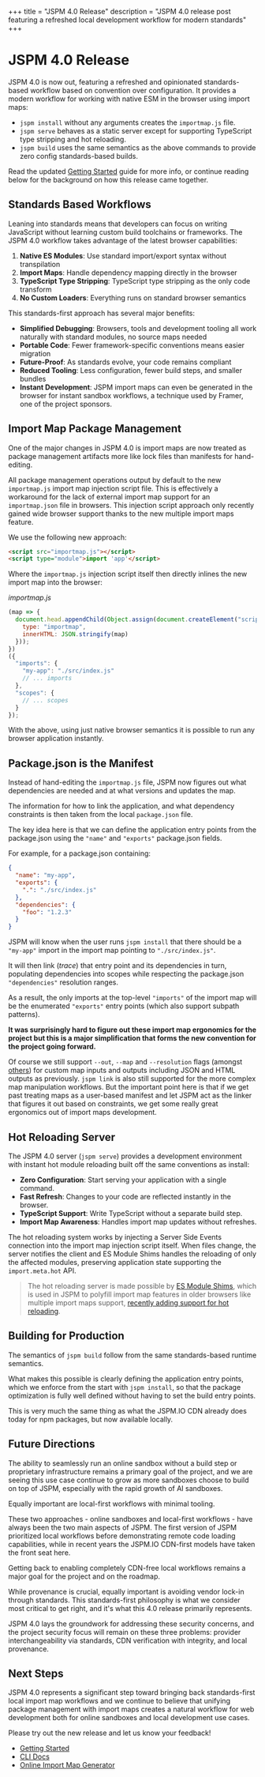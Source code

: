+++
title = "JSPM 4.0 Release"
description = "JSPM 4.0 release post featuring a refreshed local development workflow for modern standards"
+++

# JSPM 4.0 Release

JSPM 4.0 is now out, featuring a refreshed and opinionated standards-based workflow based on convention over configuration. It provides a modern workflow for working with native ESM in the browser using import maps:

* `jspm install` without any arguments creates the `importmap.js` file.
* `jspm serve` behaves as a static server except for supporting TypeScript type stripping and hot reloading.
* `jspm build` uses the same semantics as the above commands to provide zero config standards-based builds.

Read the updated [Getting Started](/getting-started) guide for more info, or continue reading below for the background on how this release came together.

## Standards Based Workflows

Leaning into standards means that developers can focus on writing JavaScript without learning custom build toolchains or frameworks. The JSPM 4.0 workflow takes advantage of the latest browser capabilities:

1. **Native ES Modules**: Use standard import/export syntax without transpilation
2. **Import Maps**: Handle dependency mapping directly in the browser
3. **TypeScript Type Stripping**: TypeScript type stripping as the only code transform
4. **No Custom Loaders**: Everything runs on standard browser semantics

This standards-first approach has several major benefits:

* **Simplified Debugging**: Browsers, tools and development tooling all work naturally with standard modules, no source maps needed
* **Portable Code**: Fewer framework-specific conventions means easier migration
* **Future-Proof**: As standards evolve, your code remains compliant
* **Reduced Tooling**: Less configuration, fewer build steps, and smaller bundles
* **Instant Development**: JSPM import maps can even be generated in the browser for instant sandbox workflows, a technique used by Framer, one of the project sponsors.

## Import Map Package Management

One of the major changes in JSPM 4.0 is import maps are now treated as package management artifacts more like lock files than manifests for hand-editing.

All package management operations output by default to the new `importmap.js` import map injection script file. This is effectively a workaround for the lack of external import map support for an `importmap.json` file in browsers. This injection script approach only recently gained wide browser support thanks to the new multiple import maps feature.

We use the following new approach:

```html
<script src="importmap.js"></script>
<script type="module">import 'app'</script>
```

Where the `importmap.js` injection script itself then directly inlines the new import map into the browser:

_importmap.js_
```js
(map => {
  document.head.appendChild(Object.assign(document.createElement("script"), {
    type: "importmap",
    innerHTML: JSON.stringify(map)
  }));
})
({
  "imports": {
    "my-app": "./src/index.js"
    // ... imports
  },
  "scopes": {
    // ... scopes
  }
});
```

With the above, using just native browser semantics it is possible to run any browser application instantly.

## Package.json is the Manifest

Instead of hand-editing the `importmap.js` file, JSPM now figures out what dependencies are needed and at what versions and updates the map.

The information for how to link the application, and what dependency constraints is then taken from the local `package.json` file.

The key idea here is that we can define the application entry points from the package.json using the `"name"` and `"exports"` package.json fields.

For example, for a package.json containing:

```json
{
  "name": "my-app",
  "exports": {
    ".": "./src/index.js"
  },
  "dependencies": {
    "foo": "1.2.3"
  }
}
```

JSPM will know when the user runs `jspm install` that there should be a `"my-app"` import in the import map pointing to `"./src/index.js"`.

It will then link (_trace_) that entry point and its dependencies in turn, populating dependencies into scopes while respecting the package.json `"dependencies"` resolution ranges.

As a result, the only imports at the top-level `"imports"` of the import map will be the enumerated `"exports"` entry points (which also support subpath patterns).

**It was surprisingly hard to figure out these import map ergonomics for the project but this is a major simplification that forms the new convention for the project going forward.**

Of course we still support `--out`, `--map` and `--resolution` flags (amongst [others](/docs/cli/interfaces/GenerateFlags)) for custom map inputs and outputs including JSON and HTML outputs as previously. `jspm link` is also still supported for the more complex map manipulation workflows. But the important point here is that if we get past treating maps as a user-based manifest and let JSPM act as the linker that figures it out based on constraints, we get some really great ergonomics out of import maps development.

## Hot Reloading Server

The JSPM 4.0 server (`jspm serve`) provides a development environment with instant hot module reloading built off the same conventions as install:

* **Zero Configuration**: Start serving your application with a single command.
* **Fast Refresh**: Changes to your code are reflected instantly in the browser.
* **TypeScript Support**: Write TypeScript without a separate build step.
* **Import Map Awareness**: Handles import map updates without refreshes.

The hot reloading system works by injecting a Server Side Events connection into the import map injection script itself. When files change, the server notifies the client and ES Module Shims handles the reloading of only the affected modules, preserving application state supporting the `import.meta.hot` API.

> The hot reloading server is made possible by [ES Module Shims](https://github.com/guybedford/es-module-shims), which is used in JSPM to polyfill import map features in older browsers like multiple import maps support, [recently adding support for hot reloading](https://guybedford.com/hot-reloading-es-module-shims-2.5).

## Building for Production

The semantics of `jspm build` follow from the same standards-based runtime semantics.

What makes this possible is clearly defining the application entry points, which we enforce from the start with `jspm install`, so that the package optimization is fully well defined without having to set the build entry points.

This is very much the same thing as what the JSPM.IO CDN already does today for npm packages, but now available locally.

## Future Directions

The ability to seamlessly run an online sandbox without a build step or proprietary infrastructure remains a primary goal of the project, and we are seeing this use case continue to grow as more sandboxes choose to build on top of JSPM, especially with the rapid growth of AI sandboxes.

Equally important are local-first workflows with minimal tooling.

These two approaches - online sandboxes and local-first workflows - have always been the two main aspects of JSPM. The first version of JSPM prioritized local workflows before demonstrating remote code loading capabilities, while in recent years the JSPM.IO CDN-first models have taken the front seat here.

Getting back to enabling completely CDN-free local workflows remains a major goal for the project and on the roadmap.

While provenance is crucial, equally important is avoiding vendor lock-in through standards. This standards-first philosophy is what we consider most critical to get right, and it's what this 4.0 release primarily represents.

JSPM 4.0 lays the groundwork for addressing these security concerns, and the project security focus will remain on these three problems: provider interchangeability via standards, CDN verification with integrity, and local provenance.

## Next Steps

JSPM 4.0 represents a significant step toward bringing back standards-first local import map workflows and we continue to believe that unifying package management with import maps creates a natural workflow for web development both for online sandboxes and local development use cases.

Please try out the new release and let us know your feedback!

* [Getting Started](/getting-started)
* [CLI Docs](/docs/cli)
* [Online Import Map Generator](https://generator.jspm.io)
